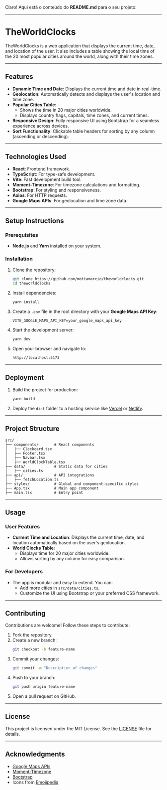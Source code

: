 Claro! Aqui está o conteúdo do **README.md** para o seu projeto:

---

# **TheWorldClocks**

TheWorldClocks is a web application that displays the current time, date, and location of the user. It also includes a table showing the local time of the 20 most popular cities around the world, along with their time zones.

---

## **Features**

- **Dynamic Time and Date**: Displays the current time and date in real-time.
- **Geolocation**: Automatically detects and displays the user's location and time zone.
- **Popular Cities Table**:
  - Shows the time in 20 major cities worldwide.
  - Displays country flags, capitals, time zones, and current times.
- **Responsive Design**: Fully responsive UI using Bootstrap for a seamless experience across devices.
- **Sort Functionality**: Clickable table headers for sorting by any column (ascending or descending).

---

## **Technologies Used**

- **React**: Frontend framework.
- **TypeScript**: For type-safe development.
- **Vite**: Fast development build tool.
- **Moment-Timezone**: For timezone calculations and formatting.
- **Bootstrap**: For styling and responsiveness.
- **Axios**: For HTTP requests.
- **Google Maps APIs**: For geolocation and time zone data.

---

## **Setup Instructions**

### Prerequisites
- **Node.js** and **Yarn** installed on your system.

### Installation
1. Clone the repository:
   ```bash
   git clone https://github.com/mottamarcio/theworldclocks.git
   cd theworldclocks
   ```

2. Install dependencies:
   ```bash
   yarn install
   ```

3. Create a `.env` file in the root directory with your **Google Maps API Key**:
   ```
   VITE_GOOGLE_MAPS_API_KEY=your_google_maps_api_key
   ```

4. Start the development server:
   ```bash
   yarn dev
   ```

5. Open your browser and navigate to:
   ```
   http://localhost:5173
   ```

---

## **Deployment**

1. Build the project for production:
   ```bash
   yarn build
   ```

2. Deploy the `dist` folder to a hosting service like [Vercel](https://vercel.com/) or [Netlify](https://www.netlify.com/).

---

## **Project Structure**

```
src/
├── components/       # React components
│   ├── Clockcard.tsx
│   ├── Footer.tsx
│   ├── Navbar.tsx
│   ├── WorldClockTable.tsx
├── data/             # Static data for cities
│   ├── cities.ts
├── api/              # API integrations
│   ├── fetchLocation.ts
├── styles/           # Global and component-specific styles
├── App.tsx           # Main app component
├── main.tsx          # Entry point
```

---

## **Usage**

### **User Features**
- **Current Time and Location**: Displays the current time, date, and location automatically based on the user's geolocation.
- **World Clocks Table**:
  - Displays time for 20 major cities worldwide.
  - Allows sorting by any column for easy comparison.

### **For Developers**
- The app is modular and easy to extend. You can:
  - Add more cities in `src/data/cities.ts`.
  - Customize the UI using Bootstrap or your preferred CSS framework.

---

## **Contributing**

Contributions are welcome! Follow these steps to contribute:

1. Fork the repository.
2. Create a new branch:
   ```bash
   git checkout -b feature-name
   ```
3. Commit your changes:
   ```bash
   git commit -m "Description of changes"
   ```
4. Push to your branch:
   ```bash
   git push origin feature-name
   ```
5. Open a pull request on GitHub.

---

## **License**

This project is licensed under the MIT License. See the [LICENSE](LICENSE) file for details.

---

## **Acknowledgments**

- [Google Maps APIs](https://developers.google.com/maps)
- [Moment-Timezone](https://momentjs.com/timezone/)
- [Bootstrap](https://getbootstrap.com/)
- Icons from [Emojipedia](https://emojipedia.org/)
